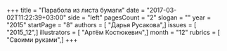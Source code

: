 +++
title = "Парабола из листа бумаги"
date = "2017-03-02T11:22:39+03:00"
side = "left"
pagesCount = "2"
slogan = ""
year = "2015"
startPage = "8"
authors = [ "Дарья Русакова",]
issues = [ "2015_12",]
illustrators = [ "Артём Костюкевич",]
month = "12"
rubrics = [ "Своими руками",]
+++

